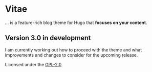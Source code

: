 # Vitae
... is a feature-rich blog theme for Hugo that **focuses on your content**.

## Version 3.0 in development

I am currently working out how to proceed with the theme and what
improvements and changes to consider for the upcoming release.

Licensed under the [GPL-2.0](https://raw.githubusercontent.com/dataCobra/hugo-vitae/master/LICENSE.md).

